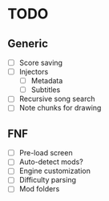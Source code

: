 # TODO
## Generic
- [ ] Score saving
- [ ] Injectors
  - [ ] Metadata
  - [ ] Subtitles
- [ ] Recursive song search
- [ ] Note chunks for drawing
## FNF
- [ ] Pre-load screen
- [ ] Auto-detect mods?
- [ ] Engine customization
- [ ] Difficulty parsing
- [ ] Mod folders
